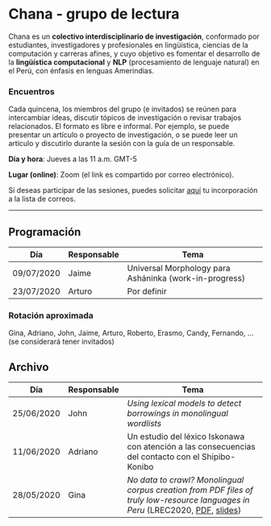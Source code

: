 # Chana - grupo de lectura

Chana es un **colectivo interdisciplinario de investigación**, conformado por estudiantes, investigadores y profesionales en lingüística, ciencias de la computación y carreras afines, y cuyo objetivo es fomentar el desarrollo de la **lingüística computacional** y **NLP** (procesamiento de lenguaje natural) en el Perú, con énfasis en lenguas Amerindias.

### Encuentros

Cada quincena, los miembros del grupo (e invitados) se reúnen para intercambiar ideas, discutir tópicos de investigación o revisar trabajos relacionados. El formato es libre e informal. Por ejemplo, se puede presentar un artículo o proyecto de investigación, o se puede leer un artículo y discutirlo durante la sesión con la guía de un responsable.

**Día y hora**: Jueves a las 11 a.m. GMT-5

**Lugar (online)**: Zoom (el link es compartido por correo electrónico).

Si deseas participar de las sesiones, puedes solicitar [aquí](https://groups.google.com/forum/#!forum/lingcomp-nlp-pucp) tu incorporación a la lista de correos. 

---

## Programación

|Día|Responsable|Tema|
| ----------- | ----------- | ----------- |
|09/07/2020|Jaime|Universal Morphology para Asháninka (work-in-progress)|
|23/07/2020|Arturo|Por definir|

### Rotación aproximada

Gina, Adriano, John, Jaime, Arturo, Roberto, Erasmo, Candy, Fernando, … (se considerará tener invitados)


## Archivo

|Día|Responsable|Tema|
| ----------- | ----------- | ----------- |
|25/06/2020|John|*Using lexical models to detect borrowings in monolingual wordlists*|
|11/06/2020|Adriano|Un estudio del léxico Iskonawa con atención a las consecuencias del contacto con el Shipibo-Konibo|
|28/05/2020|Gina |*No data to crawl? Monolingual corpus creation from PDF files of truly low-resource languages in Peru* (LREC2020, [PDF](https://www.aclweb.org/anthology/2020.lrec-1.356/), [slides](https://docs.google.com/presentation/d/1Rpp7eYfC7vnmUPSD1RMi61fh503LzsJIFUEqHD81DS0/edit?usp=sharing))|
